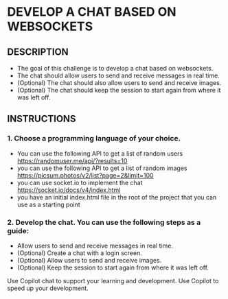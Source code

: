 # DEVELOP A CHAT BASED ON WEBSOCKETS

## DESCRIPTION

- The goal of this challenge is to develop a chat based on websockets.
- The chat should allow users to send and receive messages in real time.
-  (Optional) The chat should also allow users to send and receive images.
-  (Optional) The chat should keep the session to start again from where it was left off.

## INSTRUCTIONS

### 1. Choose a programming language of your choice.
 - You can use the following API to get a list of random users https://randomuser.me/api/?results=10
 - you can use the following API to get a list of random images https://picsum.photos/v2/list?page=2&limit=100
 - you can use socket.io to implement the chat https://socket.io/docs/v4/index.html
 - you have an initial index.html file in the root of the project that you can use as a starting point

### 2. Develop the chat. You can use the following steps as a guide:
- Allow users to send and receive messages in real time.
- (Optional) Create a chat with a login screen.
- (Optional) Allow users to send and receive images.
- (Optional) Keep the session to start again from where it was left off.

Use Copilot chat to support your learning and development.
Use Copilot to speed up your development.
